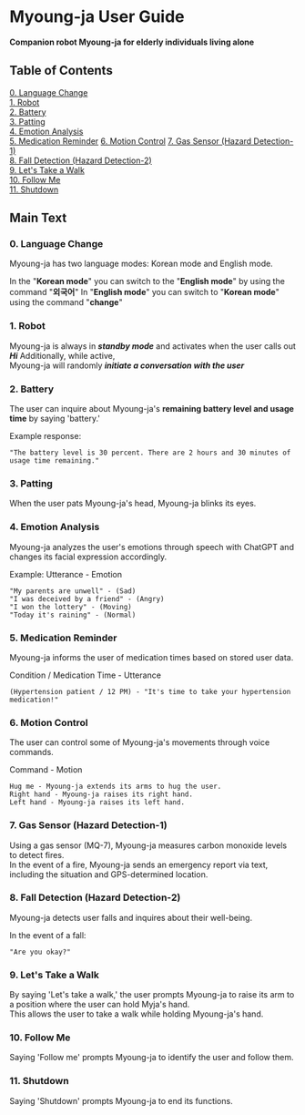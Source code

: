 # Myoung-ja User Guide

<b>Companion robot Myoung-ja for elderly individuals living alone</b>

## Table of Contents
[0. Language Change](#0-language-change)   
[1. Robot](#1-robot)  
[2. Battery](#2-battery)   
[3. Patting](#3-patting)   
[4. Emotion Analysis](#4-emotion-analysis)   
[5. Medication Reminder](#5-medication-reminder)
[6. Motion Control](#6-motion-control)
[7. Gas Sensor (Hazard Detection-1)](#7-gas-sensor-hazard-detection-1)   
[8. Fall Detection (Hazard Detection-2)](#8-fall-detection-hazard-detection-2)   
[9. Let's Take a Walk](#9-lets-take-a-walk)  
[10. Follow Me](#10-follow-me)  
[11. Shutdown](#11-shutdown)

## Main Text
### 0. Language Change
Myoung-ja has two language modes: Korean mode and English mode.

In the "**Korean mode**" you can switch to the "**English mode**" by using the command "**외국어**"
In "**English mode**" you can switch to "**Korean mode**" using the command "**change**"


### 1. Robot
Myoung-ja is always in ***standby mode*** and activates when the user calls out ***Hi*** Additionally, while active,    
Myoung-ja will randomly ***initiate a conversation with the user***

### 2. Battery
The user can inquire about Myoung-ja's <b>remaining battery level and usage time</b> by saying 'battery.'

Example response:
```shell
"The battery level is 30 percent. There are 2 hours and 30 minutes of usage time remaining."
```

### 3. Patting
When the user pats Myoung-ja's head, Myoung-ja blinks its eyes.

### 4. Emotion Analysis
Myoung-ja analyzes the user's emotions through speech with ChatGPT and changes its facial expression accordingly.

Example: Utterance - Emotion
```
"My parents are unwell" - (Sad)   
"I was deceived by a friend" - (Angry)
"I won the lottery" - (Moving)
"Today it's raining" - (Normal)

```

### 5. Medication Reminder
Myoung-ja informs the user of medication times based on stored user data.

Condition / Medication Time - Utterance
```shell
(Hypertension patient / 12 PM) - "It's time to take your hypertension medication!"
```

### 6. Motion Control
The user can control some of Myoung-ja's movements through voice commands.

Command - Motion

```shell 
Hug me - Myoung-ja extends its arms to hug the user.
Right hand - Myoung-ja raises its right hand.
Left hand - Myoung-ja raises its left hand.
```

### 7. Gas Sensor (Hazard Detection-1)
Using a gas sensor (MQ-7), Myoung-ja measures carbon monoxide levels to detect fires.    
In the event of a fire, Myoung-ja sends an emergency report via text, including the situation and GPS-determined location.

### 8. Fall Detection (Hazard Detection-2)
Myoung-ja detects user falls and inquires about their well-being.

In the event of a fall:
```shell
"Are you okay?"
```

### 9. Let's Take a Walk
By saying 'Let's take a walk,' the user prompts Myoung-ja to raise its arm to a position where the user can hold Myja's hand.    
This allows the user to take a walk while holding Myoung-ja's hand.

### 10. Follow Me
Saying 'Follow me' prompts Myoung-ja to identify the user and follow them.

### 11. Shutdown
Saying 'Shutdown' prompts Myoung-ja to end its functions.
